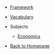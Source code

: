 - [Framework](CFA/1_framework.md)
- [Vacabulary](CFA/2_vacabulary.md)
- Subjects
  - [Economics](CFA/3_economics.md)

- [Back to Homepage](README.md)